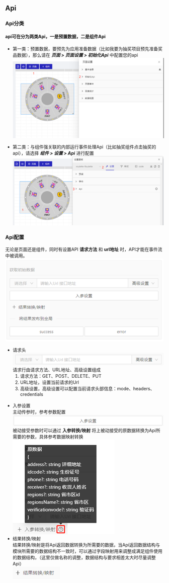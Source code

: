## Api

### Api分类
  #### api可在分为两类Api，一是预置数据，二是组件Api
  - 第一类：预置数据，要预先为应用准备数据（比如我要为抽奖项目预先准备奖品数据），那么请在 ***页面 > 页面设置 > 初始化Api*** 中配置您的api
    ![页面配置-api配置](./api_1.png)
  
  - 第二类：与组件强关联的内部运行事件处理Api（比如抽奖组件点击抽奖的api），请选择   ***组件 > 设置 > Api*** 进行配置
    ![组件配置-api配置](./api_2.png)


### Api配置
  无论是页面还是组件，同时有设置API **请求方法** 和 **url地址** 时，API才能在事件流中被调用。
  ![-](./api_3.png)
  - 请求头
    ![-](./api_4.png)<br/>
    请求行由请求方法、URL地址、高级设置组成
    1. 请求方法：GET、POST、DELETE、PUT
    2. URL地址，设置当前请求的Url
    3. 高级设置，高级设置可以配置当前请求头部信息：mode、headers、credentials
   <br/><br/>
  - 入参设置 <br />
    主动传参时，参考参数配置<br />
    ![-](./api_5.png)<br />
    被动接受参数时可以通过 **入参转换/映射** 将上被动接受的原数据转换为Api所需要的参数，具体参考数据映射转换<br />
    ![-](./api_6.png)<br />
  - 结果转换/映射 <br />
    结果转换/映射是将Api返回数据转换为所需要的数据，当Api返回数据结构与模块所需要的数据结构不一致时，可以通过字段映射用来调整成满足组件使用的数据结构，（这里仅做名称的调整，数据结构与要求相差太大时尽量调整Api）<br />
    ![-](./api_7.png)<br />